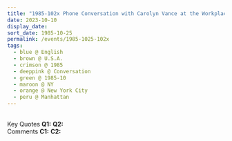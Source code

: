 ```yaml
---
title: "1985-102x Phone Conversation with Carolyn Vance at the Workplace at Chemical Bank, Manhattan, New York City, NY, U.S.A."
date: 2023-10-10
display_date: 
sort_date: 1985-10-25
permalink: /events/1985-1025-102x
tags:
  - blue @ English
  - brown @ U.S.A.
  - crimson @ 1985
  - deeppink @ Conversation
  - green @ 1985-10
  - maroon @ NY
  - orange @ New York City
  - peru @ Manhattan
---
```


<br>

<wave-list>
  <list-title color="DarkSeaGreen" width="55">Key Quotes</list-title>
  <list-item color="BlanchedAlmond" width="280"><b>Q1:</b> <i></i></list-item>
  <list-item color="Lavender" width="280"><b>Q2:</b> <i></i></list-item>
</wave-list>

<br>

<wave-list>
  <list-title color="DarkSeaGreen" width="55">Comments</list-title>
  <list-item color="BlanchedAlmond" width="280"><b>C1:</b> <i></i></list-item>
  <list-item color="Lavender" width="280"><b>C2:</b> <i></i></list-item>
</wave-list>